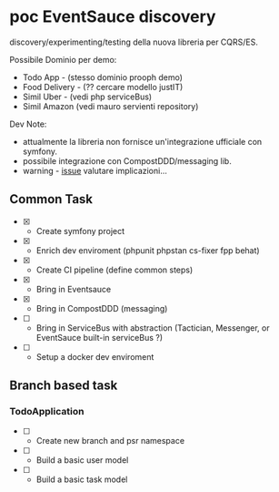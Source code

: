 # poc EventSauce discovery

discovery/experimenting/testing della nuova libreria per CQRS/ES.

Possibile Dominio per demo:
- Todo App - (stesso dominio prooph demo)
- Food Delivery - (?? cercare modello justIT) 
- Simil Uber - (vedi php serviceBus)
- Simil Amazon (vedi mauro servienti repository)

Dev Note:
- attualmente la libreria non fornisce un'integrazione ufficiale con symfony.
- possibile integrazione con CompostDDD/messaging lib.
- warning - [issue](https://github.com/EventSaucePHP/EventSauce/issues/58#event-2643267344) valutare implicazioni... 


## Common Task
- [x] - Create symfony project

- [x] - Enrich dev enviroment (phpunit phpstan cs-fixer fpp behat)

- [x] - Create CI pipeline (define common steps)

- [x] - Bring in Eventsauce

- [x] - Bring in CompostDDD (messaging)

- [ ] - Bring in ServiceBus with abstraction (Tactician, Messenger, or EventSauce built-in serviceBus ?)

- [ ] - Setup a docker dev enviroment


##  Branch based task


### TodoApplication

- [ ] - Create new branch and psr namespace

- [ ] - Build a basic user model
      
- [ ] - Build a basic task model
